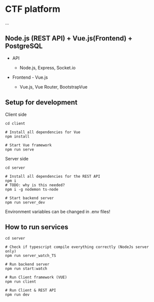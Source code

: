 # CTF platform
...
## Node.js (REST API) + Vue.js(Frontend) + PostgreSQL

- API
    - Node.js, Express, Socket.io

- Frontend - Vue.js
    - Vue.js, Vue Router, BootstrapVue

## Setup for development
Client side
```
cd client

# Install all dependencies for Vue
npm install

# Start Vue framework
npm run serve
```

Server side
```
cd server

# Install all dependencies for the REST API
npm i
# TODO: why is this needed?
npm i -g nodemon ts-node

# Start backend server
npm run server_dev
```
Environment variables can be changed in .env files!


## How to run services
```
cd server

# Check if typescript compile everything correctly (NodeJs server only)
npm run server_watch_TS

# Run backend server
npm run start:watch

# Run Client framework (VUE)
npm run client

# Run Client & REST API
npm run dev
```
